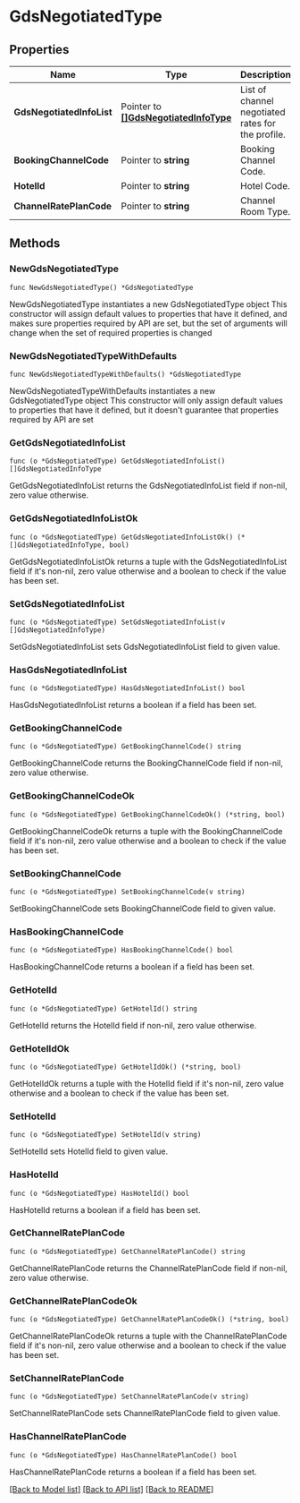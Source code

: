 # GdsNegotiatedType

## Properties

Name | Type | Description | Notes
------------ | ------------- | ------------- | -------------
**GdsNegotiatedInfoList** | Pointer to [**[]GdsNegotiatedInfoType**](GdsNegotiatedInfoType.md) | List of channel negotiated rates for the profile. | [optional] 
**BookingChannelCode** | Pointer to **string** | Booking Channel Code. | [optional] 
**HotelId** | Pointer to **string** | Hotel Code. | [optional] 
**ChannelRatePlanCode** | Pointer to **string** | Channel Room Type. | [optional] 

## Methods

### NewGdsNegotiatedType

`func NewGdsNegotiatedType() *GdsNegotiatedType`

NewGdsNegotiatedType instantiates a new GdsNegotiatedType object
This constructor will assign default values to properties that have it defined,
and makes sure properties required by API are set, but the set of arguments
will change when the set of required properties is changed

### NewGdsNegotiatedTypeWithDefaults

`func NewGdsNegotiatedTypeWithDefaults() *GdsNegotiatedType`

NewGdsNegotiatedTypeWithDefaults instantiates a new GdsNegotiatedType object
This constructor will only assign default values to properties that have it defined,
but it doesn't guarantee that properties required by API are set

### GetGdsNegotiatedInfoList

`func (o *GdsNegotiatedType) GetGdsNegotiatedInfoList() []GdsNegotiatedInfoType`

GetGdsNegotiatedInfoList returns the GdsNegotiatedInfoList field if non-nil, zero value otherwise.

### GetGdsNegotiatedInfoListOk

`func (o *GdsNegotiatedType) GetGdsNegotiatedInfoListOk() (*[]GdsNegotiatedInfoType, bool)`

GetGdsNegotiatedInfoListOk returns a tuple with the GdsNegotiatedInfoList field if it's non-nil, zero value otherwise
and a boolean to check if the value has been set.

### SetGdsNegotiatedInfoList

`func (o *GdsNegotiatedType) SetGdsNegotiatedInfoList(v []GdsNegotiatedInfoType)`

SetGdsNegotiatedInfoList sets GdsNegotiatedInfoList field to given value.

### HasGdsNegotiatedInfoList

`func (o *GdsNegotiatedType) HasGdsNegotiatedInfoList() bool`

HasGdsNegotiatedInfoList returns a boolean if a field has been set.

### GetBookingChannelCode

`func (o *GdsNegotiatedType) GetBookingChannelCode() string`

GetBookingChannelCode returns the BookingChannelCode field if non-nil, zero value otherwise.

### GetBookingChannelCodeOk

`func (o *GdsNegotiatedType) GetBookingChannelCodeOk() (*string, bool)`

GetBookingChannelCodeOk returns a tuple with the BookingChannelCode field if it's non-nil, zero value otherwise
and a boolean to check if the value has been set.

### SetBookingChannelCode

`func (o *GdsNegotiatedType) SetBookingChannelCode(v string)`

SetBookingChannelCode sets BookingChannelCode field to given value.

### HasBookingChannelCode

`func (o *GdsNegotiatedType) HasBookingChannelCode() bool`

HasBookingChannelCode returns a boolean if a field has been set.

### GetHotelId

`func (o *GdsNegotiatedType) GetHotelId() string`

GetHotelId returns the HotelId field if non-nil, zero value otherwise.

### GetHotelIdOk

`func (o *GdsNegotiatedType) GetHotelIdOk() (*string, bool)`

GetHotelIdOk returns a tuple with the HotelId field if it's non-nil, zero value otherwise
and a boolean to check if the value has been set.

### SetHotelId

`func (o *GdsNegotiatedType) SetHotelId(v string)`

SetHotelId sets HotelId field to given value.

### HasHotelId

`func (o *GdsNegotiatedType) HasHotelId() bool`

HasHotelId returns a boolean if a field has been set.

### GetChannelRatePlanCode

`func (o *GdsNegotiatedType) GetChannelRatePlanCode() string`

GetChannelRatePlanCode returns the ChannelRatePlanCode field if non-nil, zero value otherwise.

### GetChannelRatePlanCodeOk

`func (o *GdsNegotiatedType) GetChannelRatePlanCodeOk() (*string, bool)`

GetChannelRatePlanCodeOk returns a tuple with the ChannelRatePlanCode field if it's non-nil, zero value otherwise
and a boolean to check if the value has been set.

### SetChannelRatePlanCode

`func (o *GdsNegotiatedType) SetChannelRatePlanCode(v string)`

SetChannelRatePlanCode sets ChannelRatePlanCode field to given value.

### HasChannelRatePlanCode

`func (o *GdsNegotiatedType) HasChannelRatePlanCode() bool`

HasChannelRatePlanCode returns a boolean if a field has been set.


[[Back to Model list]](../README.md#documentation-for-models) [[Back to API list]](../README.md#documentation-for-api-endpoints) [[Back to README]](../README.md)


